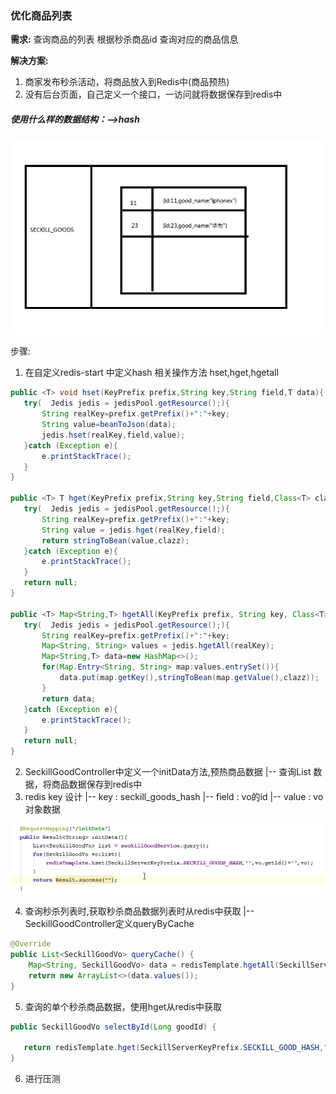 
### 优化商品列表

**需求:**
查询商品的列表
根据秒杀商品id 查询对应的商品信息

**解决方案:**
1. 商家发布秒杀活动，将商品放入到Redis中(商品预热)
2. 没有后台页面，自己定义一个接口，一访问就将数据保存到redis中

##### 使用什么样的数据结构：-->hash

![](assets/01_秒杀功能实现-023aed32.png)

步骤:
1. 在自定义redis-start 中定义hash 相关操作方法 hset,hget,hgetall

```java
public <T> void hset(KeyPrefix prefix,String key,String field,T data){
   try(  Jedis jedis = jedisPool.getResource();){
       String realKey=prefix.getPrefix()+":"+key;
       String value=beanToJson(data);
       jedis.hset(realKey,field,value);
   }catch (Exception e){
       e.printStackTrace();
   }
}

public <T> T hget(KeyPrefix prefix,String key,String field,Class<T> clazz){
   try(  Jedis jedis = jedisPool.getResource();){
       String realKey=prefix.getPrefix()+":"+key;
       String value = jedis.hget(realKey,field);
       return stringToBean(value,clazz);
   }catch (Exception e){
       e.printStackTrace();
   }
   return null;
}

public <T> Map<String,T> hgetAll(KeyPrefix prefix, String key, Class<T> clazz){
   try(  Jedis jedis = jedisPool.getResource();){
       String realKey=prefix.getPrefix()+":"+key;
       Map<String, String> values = jedis.hgetAll(realKey);
       Map<String,T> data=new HashMap<>();
       for(Map.Entry<String, String> map:values.entrySet()){
           data.put(map.getKey(),stringToBean(map.getValue(),clazz));
       }
       return data;
   }catch (Exception e){
       e.printStackTrace();
   }
   return null;
}
```

2. SeckillGoodController中定义一个initData方法,预热商品数据
    |-- 查询List<SeckillGoodVO> 数据，将商品数据保存到redis中
3. redis key 设计
    |-- key : seckill_goods_hash
    |-- field : vo的id
    |-- value : vo对象数据

![](assets/01_秒杀功能实现-c89667ff.png)

4. 查询秒杀列表时,获取秒杀商品数据列表时从redis中获取
    |-- SeckillGoodController定义queryByCache

```java
@Override
public List<SeckillGoodVo> queryCache() {
    Map<String, SeckillGoodVo> data = redisTemplate.hgetAll(SeckillServerKeyPrefix.SECKILL_GOOD_HASH, "", SeckillGoodVo.class);
    return new ArrayList<>(data.values());
}
```

5. 查询的单个秒杀商品数据，使用hget从redis中获取

```java
public SeckillGoodVo selectById(Long goodId) {

   return redisTemplate.hget(SeckillServerKeyPrefix.SECKILL_GOOD_HASH,"",goodId+"",SeckillGoodVo.class);
}
```

6. 进行压测
